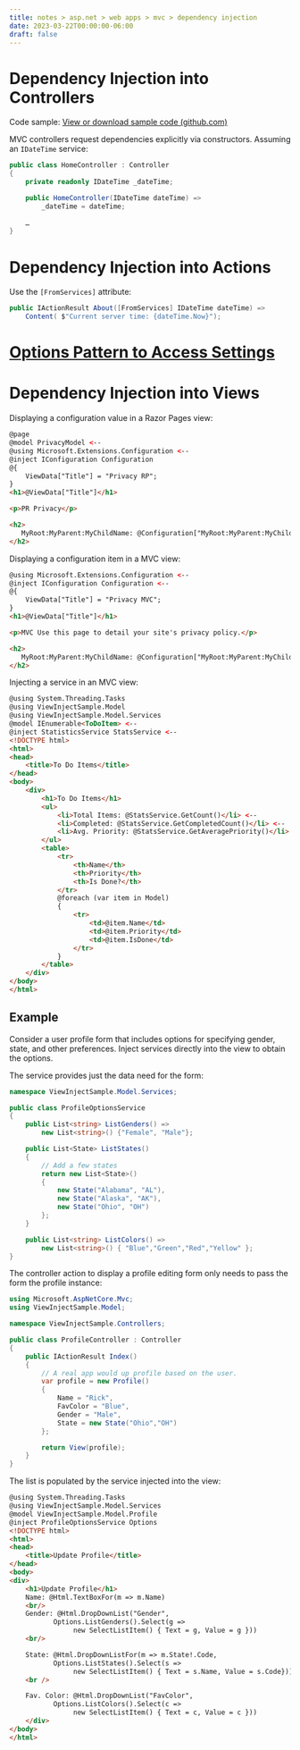 ```yaml
---
title: notes > asp.net > web apps > mvc > dependency injection
date: 2023-03-22T00:00:00-06:00
draft: false
---
```


# Dependency Injection into Controllers
Code sample: [View or download sample code (github.com)](https://github.com/dotnet/AspNetCore.Docs/tree/main/aspnetcore/mvc/controllers/dependency-injection/sample)

MVC controllers request dependencies explicitly via constructors.
Assuming an `IDateTime` service:
```cs
public class HomeController : Controller
{
    private readonly IDateTime _dateTime;

    public HomeController(IDateTime dateTime) =>
        _dateTime = dateTime;
    
    …
}
```

# Dependency Injection into Actions
Use the `[FromServices]` attribute:
```cs
public IActionResult About([FromServices] IDateTime dateTime) =>
    Content( $"Current server time: {dateTime.Now}");
```

# [Options Pattern to Access Settings](https://learn.microsoft.com/en-us/aspnet/core/mvc/controllers/dependency-injection?view=aspnetcore-7.0#access-settings-from-a-controller)

# Dependency Injection into Views
Displaying a configuration value in a Razor Pages view:
```html
@page
@model PrivacyModel <-- 
@using Microsoft.Extensions.Configuration <--
@inject IConfiguration Configuration
@{
    ViewData["Title"] = "Privacy RP";
}
<h1>@ViewData["Title"]</h1>

<p>PR Privacy</p>

<h2>
   MyRoot:MyParent:MyChildName: @Configuration["MyRoot:MyParent:MyChildName"] <--
</h2>
```

Displaying a configuration item in a MVC view:
```html
@using Microsoft.Extensions.Configuration <--
@inject IConfiguration Configuration <--
@{
    ViewData["Title"] = "Privacy MVC";
}
<h1>@ViewData["Title"]</h1>

<p>MVC Use this page to detail your site's privacy policy.</p>

<h2>
   MyRoot:MyParent:MyChildName: @Configuration["MyRoot:MyParent:MyChildName"] <--
</h2>
```

Injecting a service in an MVC view:
```html
@using System.Threading.Tasks
@using ViewInjectSample.Model
@using ViewInjectSample.Model.Services
@model IEnumerable<ToDoItem> <--
@inject StatisticsService StatsService <--
<!DOCTYPE html>
<html>
<head>
    <title>To Do Items</title>
</head>
<body>
    <div>
        <h1>To Do Items</h1>
        <ul>
            <li>Total Items: @StatsService.GetCount()</li> <--
            <li>Completed: @StatsService.GetCompletedCount()</li> <--
            <li>Avg. Priority: @StatsService.GetAveragePriority()</li> <--
        </ul>
        <table>
            <tr>
                <th>Name</th>
                <th>Priority</th>
                <th>Is Done?</th>
            </tr>
            @foreach (var item in Model)
            {
                <tr>
                    <td>@item.Name</td>
                    <td>@item.Priority</td>
                    <td>@item.IsDone</td>
                </tr>
            }
        </table>
    </div>
</body>
</html>
```
## Example
Consider a user profile form that includes options for specifying gender, state, and other preferences.  Inject services directly into the view to obtain the options.

The service provides just the data need for the form:
```cs
namespace ViewInjectSample.Model.Services;

public class ProfileOptionsService
{
    public List<string> ListGenders() =>
        new List<string>() {"Female", "Male"};

    public List<State> ListStates()
    {
        // Add a few states
        return new List<State>()
        {
            new State("Alabama", "AL"),
            new State("Alaska", "AK"),
            new State("Ohio", "OH")
        };
    }

    public List<string> ListColors() =>
        new List<string>() { "Blue","Green","Red","Yellow" };
}
```
The controller action to display a profile editing form only needs to pass the form the profile instance:
```cs
using Microsoft.AspNetCore.Mvc;
using ViewInjectSample.Model;

namespace ViewInjectSample.Controllers;

public class ProfileController : Controller
{
    public IActionResult Index()
    {
        // A real app would up profile based on the user.
        var profile = new Profile()
        {
            Name = "Rick",
            FavColor = "Blue",
            Gender = "Male",
            State = new State("Ohio","OH")
        };

        return View(profile);
    }
}
```
The list is populated by the service injected into the view:
```html
@using System.Threading.Tasks
@using ViewInjectSample.Model.Services
@model ViewInjectSample.Model.Profile
@inject ProfileOptionsService Options
<!DOCTYPE html>
<html>
<head>
    <title>Update Profile</title>
</head>
<body>
<div>
    <h1>Update Profile</h1>
    Name: @Html.TextBoxFor(m => m.Name)
    <br/>
    Gender: @Html.DropDownList("Gender",
           Options.ListGenders().Select(g => 
                new SelectListItem() { Text = g, Value = g }))
    <br/>

    State: @Html.DropDownListFor(m => m.State!.Code,
           Options.ListStates().Select(s => 
                new SelectListItem() { Text = s.Name, Value = s.Code}))
    <br />

    Fav. Color: @Html.DropDownList("FavColor",
           Options.ListColors().Select(c => 
                new SelectListItem() { Text = c, Value = c }))
    </div>
</body>
</html>
```
